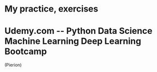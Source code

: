 # My practice, exercises
# Udemy.com -- Python Data Science Machine Learning Deep Learning Bootcamp
(Pierion)
